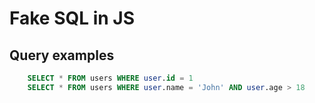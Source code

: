 # Fake SQL in JS

## Query examples

```sql
    SELECT * FROM users WHERE user.id = 1
    SELECT * FROM users WHERE user.name = 'John' AND user.age > 18
```